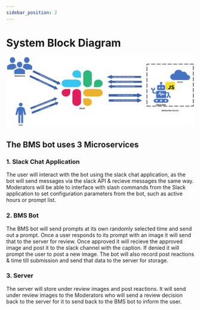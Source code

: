 ```yaml
---
sidebar_position: 2
---
```


# System Block Diagram

![Block Diagram](</documentation/static/img/BMS Block Diagram.png>)

## The BMS bot uses 3 Microservices  

### 1. Slack Chat Application  
The user will interact with the bot using the slack chat application, as the bot will send messages via the slack API & recieve messages the same way. Moderators will be able to interface with slash commands from the Slack application to set configuration parameters from the bot, such as active hours or prompt list.
  
### 2. BMS Bot
The BMS bot will send prompts at its own randomly selected time and send out a prompt. Once a user responds to its prompt with an image it will send that to the server for review. Once approved it will recieve the approved image and post it to the slack channel with the caption. If denied it will prompt the user to post a new image. The bot will also record post reactions & time till submission and send that data to the server for storage.  
  
### 3. Server
The server will store under review images and post reactions. It will send under review images to the Moderators who will send a review decision back to the server for it to send back to the BMS bot to inform the user.
